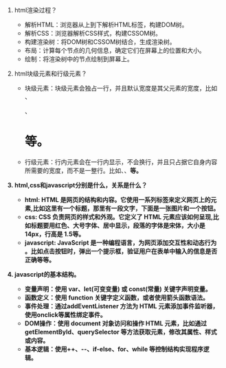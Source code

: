 1. html渲染过程？
    - 解析HTML：浏览器从上到下解析HTML标签，构建DOM树。
    - 解析CSS：浏览器解析CSS样式，构建CSSOM树。
    - 构建渲染树：将DOM树和CSSOM树结合，生成渲染树。
    - 布局：计算每个节点的几何信息，确定它们在屏幕上的位置和大小。
    - 绘制：将渲染树中的节点绘制到屏幕上。

2. html块级元素和行级元素？
    - 块级元素：块级元素会独占一行，并且默认宽度是其父元素的宽度，比如<div>、<p>、<h1>等。
    - 行级元素：行内元素会在一行内显示，不会换行，并且只占据它自身内容所需要的宽度，而不是一整行。比如<span>、<a>、<strong>等。

3. html,css和javascript分别是什么，关系是什么？
    - html: HTML 是网页的​​结构和内容​​。它使用一系列​​标签​​来定义网页上的元素,比如这里有一个标题，那里有一段文字，下面是一张图片和一个按钮。
    - css: CSS 负责网页的​​样式和外观​​。它定义了 HTML 元素应该如何​​呈现​​,比如标题要用红色、大号字体、居中显示，段落的字体是宋体，大小是 14px，行高是 1.5等。
    - javascript: JavaScript 是一种​​编程语言​​，为网页添加​​交互性和动态行为​​。比如点击按钮时，弹出一个提示框，验证用户在表单中输入的信息是否正确等等。

4. javascript的基本结构。
    - 变量声明：使用 var、let(可变变量) 或 const(常量) 关键字声明变量。
    - 函数定义：使用 function 关键字定义函数，或者使用箭头函数语法。
    - 事件处理：通过addEventListener 方法为 HTML 元素添加事件监听器，使用onclick等属性绑定事件。
    - DOM操作：使用 document 对象访问和操作 HTML 元素，比如通过 getElementById、querySelector 等方法获取元素，修改其属性、样式或内容。
    - 基本逻辑：使用++、--、if-else、for、while 等控制结构实现程序逻辑。